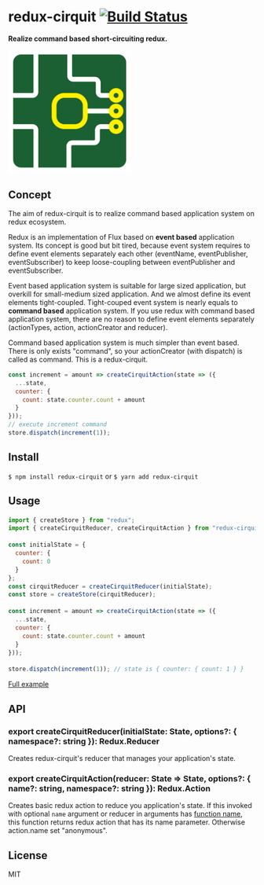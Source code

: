 # redux-cirquit [![Build Status](https://travis-ci.com/airtoxin/redux-cirquit.svg?token=PRvi8x3pzXzuck3j3Jmt&branch=master)](https://travis-ci.com/airtoxin/redux-cirquit)

__Realize command based short-circuiting redux.__

<img src="/logo.png" width="250px" />

## Concept

The aim of redux-cirquit is to realize command based application system on redux ecosystem.

Redux is an implementation of Flux based on __event based__ application system.
Its concept is good but bit tired,
because event system requires to define event elements separately each other (eventName, eventPublisher, eventSubscriber) to keep loose-coupling between eventPublisher and eventSubscriber.

Event based application system is suitable for large sized application, but overkill for small-medium sized application.
And we almost define its event elements tight-coupled.
Tight-couped event system is nearly equals to __command based__ application system.
If you use redux with command based application system, there are no reason to define event elements separately (actionTypes, action, actionCreator and reducer).

Command based application system is much simpler than event based.
There is only exists "command", so your actionCreator (with dispatch) is called as command.
This is a redux-cirquit.

```js
const increment = amount => createCirquitAction(state => ({
  ...state,
  counter: {
    count: state.counter.count + amount
  }
}));
// execute increment command
store.dispatch(increment(1));
```

## Install

`$ npm install redux-cirquit` or `$ yarn add redux-cirquit`

## Usage

```js
import { createStore } from "redux";
import { createCirquitReducer, createCirquitAction } from "redux-cirquit";

const initialState = {
  counter: {
    count: 0
  }
};
const cirquitReducer = createCirquitReducer(initialState);
const store = createStore(cirquitReducer);

const increment = amount => createCirquitAction(state => ({
  ...state,
  counter: {
    count: state.counter.count + amount
  }
}));

store.dispatch(increment(1)); // state is { counter: { count: 1 } }
```

[Full example](https://github.com/airtoxin/redux-cirquit-example)

## API

### export createCirquitReducer<State>(initialState: State, options?: { namespace?: string }): Redux.Reducer<State>

Creates redux-cirquit's reducer that manages your application's state.

### export createCirquitAction<State>(reducer: State => State, options?: { name?: string, namespace?: string }): Redux.Action

Creates basic redux action to reduce you application's state.
If this invoked with optional `name` argument or
reducer in arguments has [function name](https://developer.mozilla.org/en-US/docs/Web/JavaScript/Reference/Global_Objects/Function/name),
this function returns redux action that has its name parameter. Otherwise action.name set "anonymous".

## License

MIT
